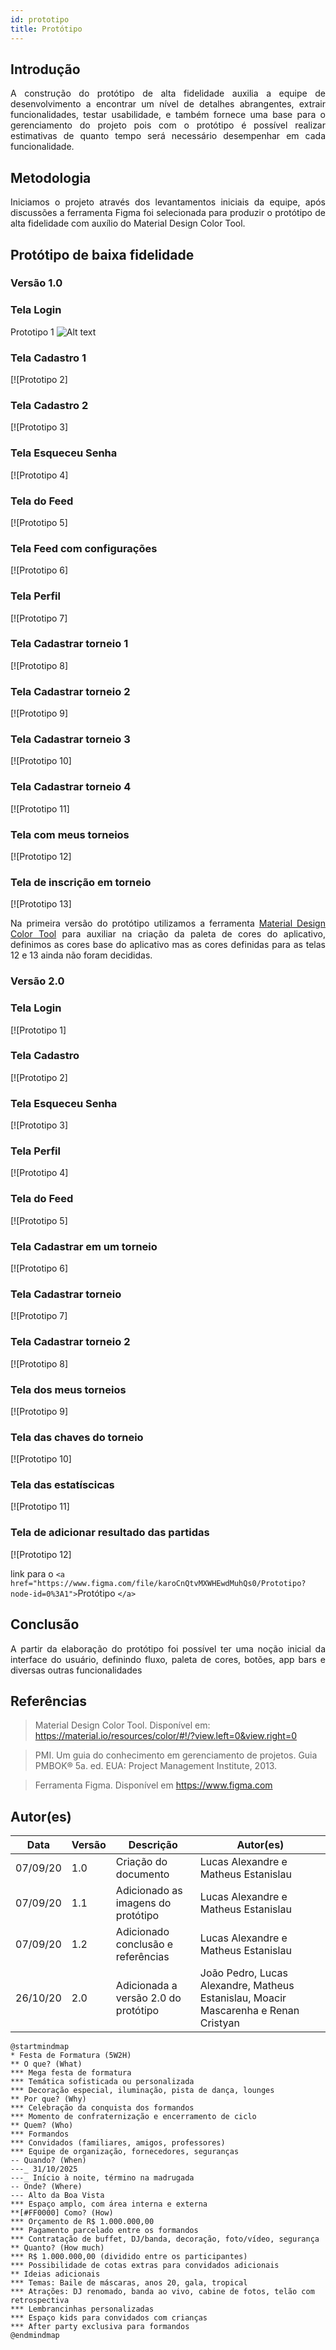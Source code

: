 ```yaml
---
id: prototipo
title: Protótipo
---
```

## Introdução

<p align = "justify">
A construção do protótipo de alta fidelidade auxilia a equipe de desenvolvimento a encontrar um nível de detalhes abrangentes, extrair funcionalidades, testar usabilidade, e também fornece uma base para o gerenciamento do projeto pois com o protótipo é possível realizar estimativas de quanto tempo será necessário desempenhar em cada funcionalidade.
</p>

## Metodologia

<p align = "justify">
Iniciamos o projeto através dos levantamentos iniciais da equipe, após discussões a ferramenta Figma foi selecionada para produzir o protótipo de alta fidelidade com auxílio do Material Design Color Tool.
</p>

## Protótipo de baixa fidelidade

### Versão 1.0

### Tela Login

Prototipo 1
![Alt text](https://example.com/image.jpg "Image Title")

### Tela Cadastro 1

[![Prototipo 2]

### Tela Cadastro 2

[![Prototipo 3]

### Tela Esqueceu Senha

[![Prototipo 4]

### Tela do Feed

[![Prototipo 5]

### Tela Feed com configurações

[![Prototipo 6]

### Tela Perfil

[![Prototipo 7]

### Tela Cadastrar torneio 1

[![Prototipo 8]
### Tela Cadastrar torneio 2

[![Prototipo 9]

### Tela Cadastrar torneio 3

[![Prototipo 10]

### Tela Cadastrar torneio 4

[![Prototipo 11]

### Tela com meus torneios

[![Prototipo 12]

### Tela de inscrição em torneio

[![Prototipo 13]

<p align = "justify">
Na primeira versão do protótipo utilizamos a ferramenta <a href="https://material.io/resources/color/#!/?view.left=0&view.right=0">Material Design Color Tool</a>  para auxiliar na criação da paleta de cores do aplicativo, definimos as cores base do aplicativo mas as cores definidas para as telas 12 e 13 ainda não foram decididas.
</p>

### Versão 2.0

### Tela Login

[![Prototipo 1]

### Tela Cadastro

[![Prototipo 2]

### Tela Esqueceu Senha

[![Prototipo 3]

### Tela Perfil

[![Prototipo 4]

### Tela do Feed

[![Prototipo 5]

### Tela Cadastrar em um torneio

[![Prototipo 6]
### Tela Cadastrar torneio

[![Prototipo 7]

### Tela Cadastrar torneio 2

[![Prototipo 8]

### Tela dos meus torneios

[![Prototipo 9]

### Tela das chaves do torneio

[![Prototipo 10]

### Tela das estatíscicas

[![Prototipo 11]

### Tela de adicionar resultado das partidas

[![Prototipo 12]

link para o `<a href="https://www.figma.com/file/karoCnQtvMXWHEwdMuhQs0/Prototipo?node-id=0%3A1">`Protótipo `</a>`

## Conclusão

<p align = "justify">
A partir da elaboração do protótipo foi possível ter uma noção inicial da interface do usuário, definindo fluxo, paleta de cores, botões, app bars e diversas outras funcionalidades
</p>

## Referências

> Material Design Color Tool. Disponível em:  https://material.io/resources/color/#!/?view.left=0&view.right=0

> PMI. Um guia do conhecimento em gerenciamento de projetos. Guia PMBOK® 5a. ed. EUA: Project Management Institute, 2013.

> Ferramenta Figma. Disponível em https://www.figma.com

## Autor(es)

| Data     | Versão | Descrição                            | Autor(es)                                                                            |
| -------- | ------- | -------------------------------------- | ------------------------------------------------------------------------------------ |
| 07/09/20 | 1.0     | Criação do documento                 | Lucas Alexandre e Matheus Estanislau                                                 |
| 07/09/20 | 1.1     | Adicionado as imagens do protótipo    | Lucas Alexandre e Matheus Estanislau                                                 |
| 07/09/20 | 1.2     | Adicionado conclusão e referências   | Lucas Alexandre e Matheus Estanislau                                                 |
| 26/10/20 | 2.0     | Adicionada a versão 2.0 do protótipo | João Pedro, Lucas Alexandre, Matheus Estanislau, Moacir Mascarenha e Renan Cristyan |

```plantuml
@startmindmap
* Festa de Formatura (5W2H)
** O que? (What)
*** Mega festa de formatura
*** Temática sofisticada ou personalizada
*** Decoração especial, iluminação, pista de dança, lounges
** Por que? (Why)
*** Celebração da conquista dos formandos
*** Momento de confraternização e encerramento de ciclo
** Quem? (Who)
*** Formandos
*** Convidados (familiares, amigos, professores)
*** Equipe de organização, fornecedores, seguranças
-- Quando? (When)
---_ 31/10/2025
---_ Início à noite, término na madrugada
-- Onde? (Where)
--- Alto da Boa Vista
*** Espaço amplo, com área interna e externa
**[#FF0000] Como? (How)
*** Orçamento de R$ 1.000.000,00
*** Pagamento parcelado entre os formandos
*** Contratação de buffet, DJ/banda, decoração, foto/vídeo, segurança
** Quanto? (How much)
*** R$ 1.000.000,00 (dividido entre os participantes)
*** Possibilidade de cotas extras para convidados adicionais
** Ideias adicionais
*** Temas: Baile de máscaras, anos 20, gala, tropical
*** Atrações: DJ renomado, banda ao vivo, cabine de fotos, telão com retrospectiva
*** Lembrancinhas personalizadas
*** Espaço kids para convidados com crianças
*** After party exclusiva para formandos
@endmindmap
```